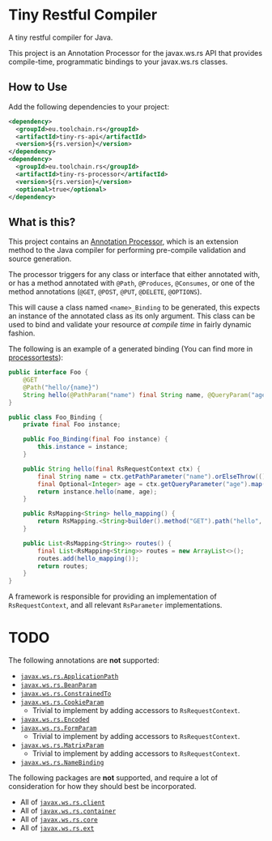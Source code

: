 # Tiny Restful Compiler

A tiny restful compiler for Java.

This project is an Annotation Processor for the javax.ws.rs API that provides
compile-time, programmatic bindings to your javax.ws.rs classes.

## How to Use

Add the following dependencies to your project:

```xml
<dependency>
  <groupId>eu.toolchain.rs</groupId>
  <artifactId>tiny-rs-api</artifactId>
  <version>${rs.version}</version>
</dependency>
<dependency>
  <groupId>eu.toolchain.rs</groupId>
  <artifactId>tiny-rs-processor</artifactId>
  <version>${rs.version}</version>
  <optional>true</optional>
</dependency>
```

## What is this?

This project contains an [Annotation Processor](https://docs.oracle.com/javase/7/docs/api/javax/annotation/processing/Processor.html),
which is an extension method to the Java compiler for performing pre-compile
validation and source generation.

The processor triggers for any class or interface that either annotated with,
or has a method annotated with `@Path`, `@Produces`, `@Consumes`, or one of the
method annotations (`@GET`, `@POST`, `@PUT`, `@DELETE`, `@OPTIONS`).

This will cause a class named `<name>_Binding` to be generated, this expects
an instance of the annotated class as its only argument.
This class can be used to bind and validate your resource *at compile time* in
fairly dynamic fashion.

The following is an example of a generated binding (You can find more in
[processortests](tiny-rs-processor/src/test/resources/processortests)):

```java
public interface Foo {
    @GET
    @Path("hello/{name}")
    String hello(@PathParam("name") final String name, @QueryParam("age") final Optional<Integer> age);
}

public class Foo_Binding {
    private final Foo instance;

    public Foo_Binding(final Foo instance) {
        this.instance = instance;
    }

    public String hello(final RsRequestContext ctx) {
        final String name = ctx.getPathParameter("name").orElseThrow(() -> new RsMissingPathParameter("name")).asString();
        final Optional<Integer> age = ctx.getQueryParameter("age").map(RsParameter::asInteger);
        return instance.hello(name, age);
    }

    public RsMapping<String> hello_mapping() {
        return RsMapping.<String>builder().method("GET").path("hello", "{name}").handle(this::hello).build();
    }

    public List<RsMapping<String>> routes() {
        final List<RsMapping<String>> routes = new ArrayList<>();
        routes.add(hello_mapping());
        return routes;
    }
}
```

A framework is responsible for providing an implementation of
`RsRequestContext`, and all relevant `RsParameter` implementations.

# TODO

The following annotations are **not** supported:

* [`javax.ws.rs.ApplicationPath`](https://docs.oracle.com/javaee/7/api/javax/ws/rs/ApplicationPath.html)
* [`javax.ws.rs.BeanParam`](https://docs.oracle.com/javaee/7/api/javax/ws/rs/BeanParam.html)
* [`javax.ws.rs.ConstrainedTo`](https://docs.oracle.com/javaee/7/api/javax/ws/rs/ConstrainedTo.html)
* [`javax.ws.rs.CookieParam`](https://docs.oracle.com/javaee/7/api/javax/ws/rs/CookieParam.html)
  * Trivial to implement by adding accessors to `RsRequestContext`.
* [`javax.ws.rs.Encoded`](https://docs.oracle.com/javaee/7/api/javax/ws/rs/Encoded.html)
* [`javax.ws.rs.FormParam`](https://docs.oracle.com/javaee/7/api/javax/ws/rs/FormParam.html)
  * Trivial to implement by adding accessors to `RsRequestContext`.
* [`javax.ws.rs.MatrixParam`](https://docs.oracle.com/javaee/7/api/javax/ws/rs/MatrixParam.html)
  * Trivial to implement by adding accessors to `RsRequestContext`.
* [`javax.ws.rs.NameBinding`](https://docs.oracle.com/javaee/7/api/javax/ws/rs/NameBinding.html)

The following packages are **not** supported, and require a lot of
consideration for how they should best be incorporated.

* All of [`javax.ws.rs.client`](https://docs.oracle.com/javaee/7/api/javax/ws/rs/client/package-summary.html)
* All of [`javax.ws.rs.container`](https://docs.oracle.com/javaee/7/api/javax/ws/rs/container/package-summary.html)
* All of [`javax.ws.rs.core`](https://docs.oracle.com/javaee/7/api/javax/ws/rs/core/package-summary.html)
* All of [`javax.ws.rs.ext`](https://docs.oracle.com/javaee/7/api/javax/ws/rs/ext/package-summary.html)

